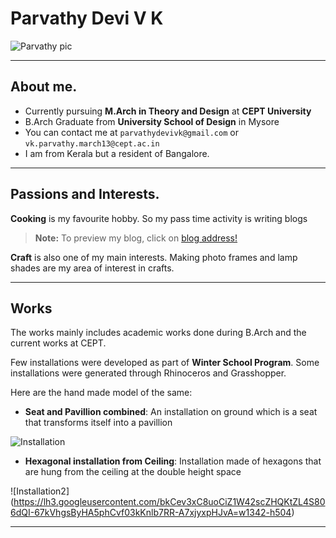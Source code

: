 # **Parvathy Devi V K** 
![Parvathy pic](https://lh4.googleusercontent.com/0HWR114UZIp1QkFbJKStalxd4p_agXpMIbT5Y_K8dNP4493gteeBGXqHRZ4AhBZ0BjHTrZ5IvTI=w1342-h504)

----------

## About me.

* Currently pursuing **M.Arch in Theory and Design** at **CEPT University**
* B.Arch Graduate from **University School of Design** in Mysore
* You can contact me at ```parvathydevivk@gmail.com``` or ```vk.parvathy.march13@cept.ac.in```
* I am from Kerala but a resident of Bangalore.

----------

## Passions and Interests.

**Cooking** is my favourite hobby. So my pass time activity is writing blogs

>**Note:** 
>To preview my blog, click on [blog address!](http://paruskitchen.wordpress.com/)

**Craft** is also one of my main interests. Making photo frames and lamp shades are my area of interest in crafts.  

----------

## Works

The works mainly includes academic works done during B.Arch and the current works at CEPT. 

Few installations were developed as part of **Winter School Program**. Some installations were generated through Rhinoceros and Grasshopper. 

Here are the hand made model of the same:
 
* **Seat and Pavillion combined**: An installation on ground which is a seat that transforms itself into a pavillion

 ![Installation](https://lh3.googleusercontent.com/7HqEVmJ6-SIs8X9F5LEzVKZJLbI-7dvOmvN-Blyw-I5fwzQRpRFrnyig2SueqJnMi-D3xdi29m4=w1342-h504) 



* **Hexagonal installation from Ceiling**: Installation made of hexagons that are hung from the ceiling at the double height space

 ![Installation2] (https://lh3.googleusercontent.com/bkCev3xC8uoCiZ1W42scZHQKtZL4S806dQI-67kVhgsByHA5phCvf03kKnlb7RR-A7xjyxpHJvA=w1342-h504)

----------


